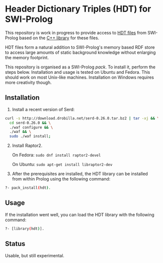# Header Dictionary Triples (HDT) for SWI-Prolog

This  repository  is  work  in  progress   to  provide  access  to  [HDT
files](http://www.rdfhdt.org/)  from  SWI-Prolog  based    on  the  [C++
library](https://github.com/rdfhdt/hdt-cpp.git) for these files.

HDT files form a natural addition to SWI-Prolog's memory based RDF store
to access large amounts of static background knowledge without enlarging
the memory footprint.

This repository is organised as a SWI-Prolog _pack_.  To install it,
perform the steps below.  Installation and usage is tested on Ubuntu
and Fedora.  This should work on most Unix-like machines.
Installation on Windows requires more creativity though.



## Installation

1. Install a recent version of Serd:

```bash
curl -s http://download.drobilla.net/serd-0.26.0.tar.bz2 | tar -xj && \
  cd serd-0.26.0 && \
  ./waf configure && \
  ./waf && \
  sudo ./waf install;
```

2. Install Raptor2.

   On Fedora: `sudo dnf install raptor2-devel`

   On Ubuntu: `sudo apt-get install libraptor2-dev`

3. After the prerequisites are installed, the HDT library can be
   installed from within Prolog using the following command:

```bash
?- pack_install(hdt).
```



## Usage

If the installation went well, you can load the HDT library with the following command:


```bash
?- [library(hdt)].
```



## Status

Usable, but still experimental.
